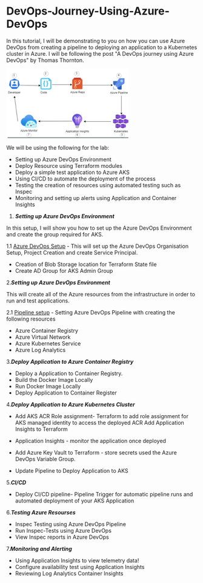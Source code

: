 # DevOps-Journey-Using-Azure-DevOps

In this tutorial, I will be demonstrating to you on how you can use Azure DevOps from creating a pipeline to deploying an application to a Kubernetes cluster in Azure. I will be following the post "A DevOps journey using Azure DevOps" by Thomas Thornton.  

<!--more-->

![Logo](/Images/logo.png)

We will be using the following for the lab:

- Setting up Azure DevOps Environment
- Deploy Resource using Terraform modules
- Deploy a simple test application to Azure AKS
- Using CI/CD to automate the deployment of the process
- Testing the creation of resources using automated testing such as Inspec
- Monitoring and setting up alerts using  Application and Container Insights

1. ***Setting up Azure DevOps Environment***

In this setup, I will show you how to set up the Azure DevOps Environment and create the group required for AKS.

1.1 [Azure DevOps Setup](https://github.com/nicholaschangIT/Devops-Journey/blob/main/Azure-Devops-Enviornment-Setup/Environment-Azure-DevOps-Setup.md) - This will set up the Azure DevOps Organisation Setup, Project Creation and create Service Principal.

- Creation of Blob Storage location for Terraform State file
- Create AD Group for AKS Admin Group

2.***Setting up Azure DevOps Environment***

This will create all of the Azure resources from the infrastructure in order to run and test applications.

2.1 [Pipeline setup](https://github.com/nicholaschangIT/Devops-Journey/blob/main/AzureDevOpsPipeline/Environment-Readme.md) - Setting Azure DevOps Pipeline with creating the following resources

- Azure Container Registry
- Azure Virtual Network
- Azure Kubernetes Service
- Azure Log Analytics

3.***Deploy Application to Azure Container Registry***

- Deploy a Application to Container Registry.
- Build the Docker Image Locally
- Run Docker Image Locally
- Deploy Application to Container Register

4.***Deploy Application to Azure Kubernetes Cluster***

- Add AKS ACR Role assignment- Terraform to add role assignment for AKS managed identity to access the deployed ACR
Add Application Insights to Terraform

- Application Insights -  monitor the application once deployed

- Add Azure Key Vault to Terraform - store secrets used the Azure DevOps Variable Group.

- Update Pipeline to Deploy Application to AKS

5.***CI/CD***

- Deploy CI/CD pipeline- Pipeline Trigger for automatic pipeline runs and automated deployment of your AKS Application

6.***Testing Azure Resourses***

- Inspec Testing using Azure DevOps Pipeline
- Run Inspec-Tests using Azure DevOps
- View Inspec reports in Azure DevOps

7.***Monitoring and Alerting***

- Using Application Insights to view telemetry data!
- Configure availability test using Application Insights
- Reviewing Log Analytics Container Insights
